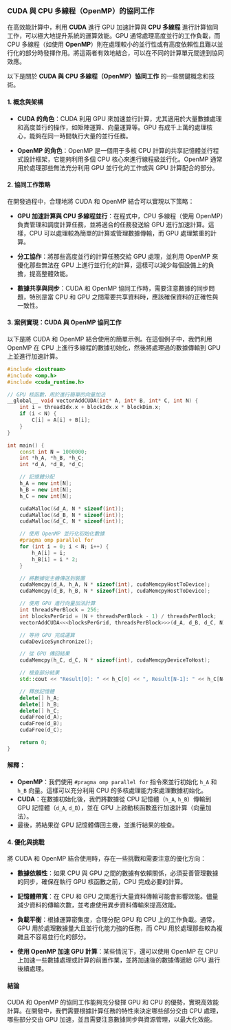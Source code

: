 ### CUDA 與 CPU 多線程（OpenMP）的協同工作

在高效能計算中，利用 **CUDA** 進行 GPU 加速計算與 **CPU 多線程** 進行計算協同工作，可以極大地提升系統的運算效能。GPU 通常處理高度並行的工作負載，而 CPU 多線程（如使用 **OpenMP**）則在處理較小的並行性或有高度依賴性且難以並行化的部分時發揮作用。將這兩者有效地結合，可以在不同的計算單元間達到協同效應。

以下是關於 **CUDA 與 CPU 多線程（OpenMP）協同工作** 的一些關鍵概念和技術。

#### **1. 概念與架構**

- **CUDA 的角色**：CUDA 利用 GPU 來加速並行計算，尤其適用於大量數據處理和高度並行的操作，如矩陣運算、向量運算等。GPU 有成千上萬的處理核心，能夠在同一時間執行大量的並行任務。
  
- **OpenMP 的角色**：OpenMP 是一個用于多核 CPU 計算的共享記憶體並行程式設計框架，它能夠利用多個 CPU 核心來進行線程級並行化。OpenMP 通常用於處理那些無法充分利用 GPU 並行化的工作或與 GPU 計算配合的部分。

#### **2. 協同工作策略**

在開發過程中，合理地將 CUDA 和 OpenMP 結合可以實現以下策略：

- **GPU 加速計算與 CPU 多線程並行**：在程式中，CPU 多線程（使用 OpenMP）負責管理和調度計算任務，並將適合的任務發送給 GPU 進行加速計算。這樣，CPU 可以處理較為簡單的計算或管理數據傳輸，而 GPU 處理繁重的計算。

- **分工協作**：將那些高度並行的計算任務交給 GPU 處理，並利用 OpenMP 來優化那些無法在 GPU 上進行並行化的計算，這樣可以減少每個設備上的負擔，提高整體效能。

- **數據共享與同步**：CUDA 和 OpenMP 協同工作時，需要注意數據的同步問題，特別是當 CPU 和 GPU 之間需要共享資料時，應該確保資料的正確性與一致性。

#### **3. 案例實現：CUDA 與 OpenMP 協同工作**

以下是將 CUDA 和 OpenMP 結合使用的簡單示例。在這個例子中，我們利用 OpenMP 在 CPU 上進行多線程的數據初始化，然後將處理過的數據傳輸到 GPU 上並進行加速計算。

```cpp
#include <iostream>
#include <omp.h>
#include <cuda_runtime.h>

// GPU 核函數，用於進行簡單的向量加法
__global__ void vectorAddCUDA(int* A, int* B, int* C, int N) {
    int i = threadIdx.x + blockIdx.x * blockDim.x;
    if (i < N) {
        C[i] = A[i] + B[i];
    }
}

int main() {
    const int N = 1000000;
    int *h_A, *h_B, *h_C;
    int *d_A, *d_B, *d_C;

    // 記憶體分配
    h_A = new int[N];
    h_B = new int[N];
    h_C = new int[N];

    cudaMalloc(&d_A, N * sizeof(int));
    cudaMalloc(&d_B, N * sizeof(int));
    cudaMalloc(&d_C, N * sizeof(int));

    // 使用 OpenMP 並行化初始化數據
    #pragma omp parallel for
    for (int i = 0; i < N; i++) {
        h_A[i] = i;
        h_B[i] = i * 2;
    }

    // 將數據從主機傳送到裝置
    cudaMemcpy(d_A, h_A, N * sizeof(int), cudaMemcpyHostToDevice);
    cudaMemcpy(d_B, h_B, N * sizeof(int), cudaMemcpyHostToDevice);

    // 使用 GPU 進行向量加法計算
    int threadsPerBlock = 256;
    int blocksPerGrid = (N + threadsPerBlock - 1) / threadsPerBlock;
    vectorAddCUDA<<<blocksPerGrid, threadsPerBlock>>>(d_A, d_B, d_C, N);

    // 等待 GPU 完成運算
    cudaDeviceSynchronize();

    // 從 GPU 傳回結果
    cudaMemcpy(h_C, d_C, N * sizeof(int), cudaMemcpyDeviceToHost);

    // 檢查部分結果
    std::cout << "Result[0]: " << h_C[0] << ", Result[N-1]: " << h_C[N-1] << std::endl;

    // 釋放記憶體
    delete[] h_A;
    delete[] h_B;
    delete[] h_C;
    cudaFree(d_A);
    cudaFree(d_B);
    cudaFree(d_C);

    return 0;
}
```

#### **解釋：**
- **OpenMP**：我們使用 `#pragma omp parallel for` 指令來並行初始化 `h_A` 和 `h_B` 向量。這樣可以充分利用 CPU 的多核處理能力來處理數據初始化。
- **CUDA**：在數據初始化後，我們將數據從 CPU 記憶體（`h_A`, `h_B`）傳輸到 GPU 記憶體（`d_A`, `d_B`），並在 GPU 上啟動核函數進行加速計算（向量加法）。
- 最後，將結果從 GPU 記憶體傳回主機，並進行結果的檢查。

#### **4. 優化與挑戰**

將 CUDA 和 OpenMP 結合使用時，存在一些挑戰和需要注意的優化方向：

- **數據依賴性**：如果 CPU 與 GPU 之間的數據有依賴關係，必須妥善管理數據的同步，確保在執行 GPU 核函數之前，CPU 完成必要的計算。
  
- **記憶體帶寬**：在 CPU 和 GPU 之間進行大量資料傳輸可能會影響效能。儘量減少資料的傳輸次數，並考慮使用異步資料傳輸來提高效能。

- **負載平衡**：根據運算密集度，合理分配 GPU 和 CPU 上的工作負載。通常，GPU 用於處理數據量大且並行化能力強的任務，而 CPU 用於處理那些較為複雜且不容易並行化的部分。

- **使用 OpenMP 加速 GPU 計算**：某些情況下，還可以使用 OpenMP 在 CPU 上加速一些數據處理或計算的前置作業，並將加速後的數據傳遞給 GPU 進行後續處理。

#### **結論**

CUDA 和 OpenMP 的協同工作能夠充分發揮 GPU 和 CPU 的優勢，實現高效能計算。在開發中，我們需要根據計算任務的特性來決定哪些部分交由 CPU 處理，哪些部分交由 GPU 加速，並且需要注意數據同步與資源管理，以最大化效能。
